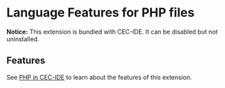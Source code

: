 # Language Features for PHP files

**Notice:** This extension is bundled with CEC-IDE. It can be disabled but not uninstalled.

## Features

See [PHP in CEC-IDE](https://code.visualstudio.com/docs/languages/php) to learn about the features of this extension.
